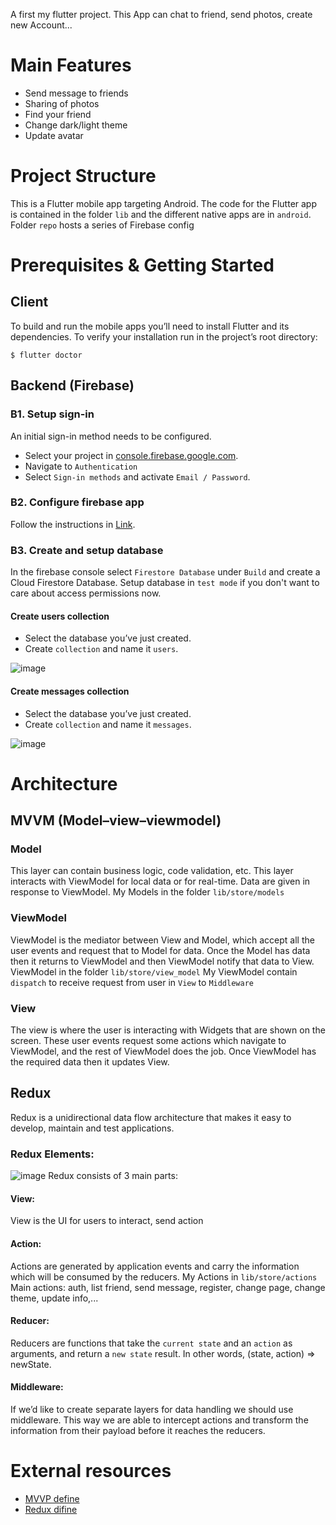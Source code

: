 
A first my flutter project.
This App can chat to friend, send photos, create new Account...

# Main Features
- Send message to friends
- Sharing of photos
- Find your friend
- Change dark/light theme
- Update avatar

# Project Structure
This is a Flutter mobile app targeting Android.
The code for the Flutter app is contained in the folder `lib` and the different native apps are in `android`.
Folder `repo` hosts a series of Firebase config 

# Prerequisites & Getting Started
## Client 
To build and run the mobile apps you’ll need to install Flutter and its dependencies. To verify your installation run in the project’s root directory:
``` 
$ flutter doctor
```
## Backend (Firebase)

### B1. Setup sign-in
An initial sign-in method needs to be configured.
- Select your project in [console.firebase.google.com](console.firebase.google.com).
- Navigate to `Authentication`
- Select `Sign-in methods` and activate `Email / Password`.

### B2. Configure firebase app
Follow the instructions in [Link](https://firebase.google.com/docs/android/setup).

### B3. Create and setup database
In the firebase console select `Firestore Database` under `Build` and create a Cloud Firestore Database. Setup database in `test mode` if you don't want to care about access permissions now.

#### Create users collection
- Select the database you’ve just created.
- Create `collection` and name it `users`.

![image](https://user-images.githubusercontent.com/95491504/152294308-6277de8f-67d5-428a-abe7-d0647ecb55a0.png)

#### Create messages collection
- Select the database you’ve just created.
- Create `collection` and name it `messages`.

![image](https://user-images.githubusercontent.com/95491504/152294363-2bf3fabd-7019-41cb-9d3c-7eab70407574.png)

# Architecture
## MVVM (Model–view–viewmodel)
### Model
This layer can contain business logic, code validation, etc. This layer interacts with ViewModel for local data or for real-time. Data are given in response to ViewModel.
My Models in the folder `lib/store/models`
### ViewModel
ViewModel is the mediator between View and Model, which accept all the user events and request that to Model for data. Once the Model has data then it returns to ViewModel and then ViewModel notify that data to View.
ViewModel in the folder `lib/store/view_model`
My ViewModel contain `dispatch` to receive request from user in `View` to `Middleware`
### View
The view is where the user is interacting with Widgets that are shown on the screen. These user events request some actions which navigate to ViewModel, and the rest of ViewModel does the job. Once ViewModel has the required data then it updates View.

## Redux
Redux is a unidirectional data flow architecture that makes it easy to develop, maintain and test applications.
### Redux Elements:
![image](https://user-images.githubusercontent.com/95491504/152296316-b7d129e6-0649-47f6-a75a-1f9b12da6f6b.png)
Redux consists of 3 main parts:
#### View:
View is the UI for users to interact, send action
#### Action:
Actions are generated by application events and carry the information which will be consumed by the reducers.
My Actions in `lib/store/actions`
Main actions: auth, list friend, send message, register, change page, change theme, update info,...
#### Reducer:
Reducers are functions that take the `current state` and an `action` as arguments, and return a `new state` result. In other words, (state, action) => newState.
#### Middleware:
If we’d like to create separate layers for data handling we should use middleware. This way we are able to intercept actions and transform the information from their payload before it reaches the reducers.
# External resources
- [MVVP define](https://medium.com/flutterworld/flutter-mvvm-architecture-f8bed2521958)
- [Redux difine](https://medium.com/@rajeswari3699/flutter-redux-state-management-with-redux-in-flutter-7a6a13515f69)

















